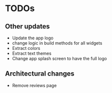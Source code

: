 # TODOs

## Other updates

- Update the app logo
- change logic in build methods for all widgets
- Extract colors
- Extract text themes
- Change app splash screen to have the full logo

## Architectural changes

- Remove reviews page
